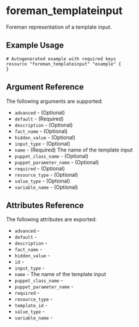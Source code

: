 
# foreman_templateinput


Foreman representation of a template input.


## Example Usage

```
# Autogenerated example with required keys
resource "foreman_templateinput" "example" {
}
```


## Argument Reference

The following arguments are supported:

- `advanced` - (Optional) 
- `default` - (Required) 
- `description` - (Optional) 
- `fact_name` - (Optional) 
- `hidden_value` - (Optional) 
- `input_type` - (Optional) 
- `name` - (Required) The name of the template input
- `puppet_class_name` - (Optional) 
- `puppet_parameter_name` - (Optional) 
- `required` - (Optional) 
- `resource_type` - (Optional) 
- `value_type` - (Optional) 
- `variable_name` - (Optional) 


## Attributes Reference

The following attributes are exported:

- `advanced` - 
- `default` - 
- `description` - 
- `fact_name` - 
- `hidden_value` - 
- `id` - 
- `input_type` - 
- `name` - The name of the template input
- `puppet_class_name` - 
- `puppet_parameter_name` - 
- `required` - 
- `resource_type` - 
- `template_id` - 
- `value_type` - 
- `variable_name` - 

